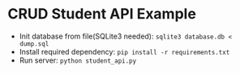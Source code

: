 # CRUD Student API Example
* Init database from file(SQLite3 needed): `sqlite3 database.db < dump.sql`
* Install required dependency: `pip install -r requirements.txt`
* Run server: `python student_api.py`